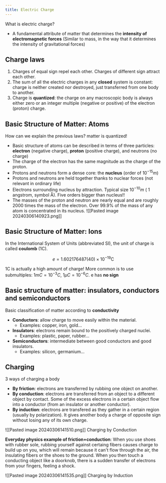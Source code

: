 ```yaml
---
title: Electric Charge
---
```


What is electric charge?
* A fundamental attribute of matter that determines the **intensity of electromagnetic forces** (Similar to mass, in the way that it determines the intensity of gravitational forces)

## Charge laws
1. Charges of equal sign repel each other. Charges of different sign attract each other.
2. The sum of all the electric charges in any **closed** system is constant: charge is neither created nor destroyed, just transferred from one body to another.
3. Charge is **quantized**: the charge on any macroscopic body is always either zero or an integer multiple (negative or positive) of the electron (proton) charge.

## Basic Structure of Matter: Atoms
How can we explain the previous laws? matter is quantized!

* Basic structure of atoms can be described in terms of three particles: **electron** (negative charge), **proton** (positive charge), and neutrons (no charge)
* The charge of the electron has the same magnitude as the charge of the proton.
* Protons and neutrons form a dense core: the **nucleus** (order of $10^{-15}m$)
* Protons and neutrons are held together thanks to nuclear forces (not relevant in ordinary life)
* Electrons surrounding nucleus by attraction. Typical size $10^{-10}m$ ( 1 angstrom, symbol Å). Five orders bigger than nucleus!!
* The masses of the proton and neutron are nearly equal and are roughly 2000 times the mass of the electron. Over 99.9% of the mass of any atom is concentrated in its nucleus.
![[Pasted image 20240306140923.png]]

## Basic Structure of Matter: Ions
In the International System of Units (abbreviated SI), the unit of charge is called **coulomb** (1C).

$$e=1.602176487(40) \times 10^{-19} \mathrm{C}$$

1C is actually a high amount of charge! More common is to use submultiples:  $1 mC = 10^{-3} C$,  $1 µC = 10^{-6} C$. e has **no sign**

## Basic structure of matter: insulators, conductors and semiconductors

Basic classification of matter according to **conductivity**

* __Conductors__: allow charge to move easily within the material.
    - Examples: copper, iron, gold...
* __Insulators__:  electrons remain bound to the positively charged nuclei.
    - Examples: plastic, paper, rubber... 
* __Semiconductors__: intermediate between good conductors and good insulators.
    - Examples: silicon, germanium...

## Charging

3 ways of charging a body

* __By friction__: electrons are transferred by rubbing one object on another.
* __By conduction__: electrons are transferred from an object to a different object by contact. Some of the excess electrons in a certain object flow into a conductor (from an insulator or another conductor).
* __By induction__: electrons are transfered as they gather in a certain region (usually by polarization). It gives another body a charge of opposite sign without losing any of its own charge.

![[Pasted image 20240306141510.png]] Charging by Conduction

__Everyday physics example of friction+conduction__: When you use shoes with rubber sole, rubbing yourself against certaing fibers causes charge to build up on you, which will remain because it can't flow through the air, the insulating fibers or the shoes to the ground. When you then touch a conducting object like a doorknob, there is a sudden transfer of electrons from your fingers, feeling a shock.

![[Pasted image 20240306141535.png]] Charging by Induction
